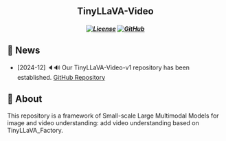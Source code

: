 <h2 align="center">TinyLLaVA-Video</a><h5 align="center">

[![License](https://img.shields.io/badge/License-Apache%202.0-green)]()
[![GitHub](https://img.shields.io/badge/GitHub-Repository-blue)](https://github.com/ZhangXJ199/TinyLLaVA-Video/tree/main)

## 🎉 News

- [2024-12] 🔈🔊 Our TinyLLaVA-Video-v1 repository has been established. [GitHub Repository](https://github.com/ZhangXJ199/TinyLLaVA-Video/tree/main)

## 📌 About
This repository is a framework of Small-scale Large Multimodal Models for image and video understanding: add video understanding based on TinyLLaVA_Factory.
